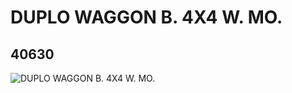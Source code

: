 # DUPLO WAGGON B. 4X4 W. MO.
## 40630
![DUPLO WAGGON B. 4X4 W. MO.](https://lc-www-live-s.legocdn.com/media/bricks/5/2/4153267.jpg)